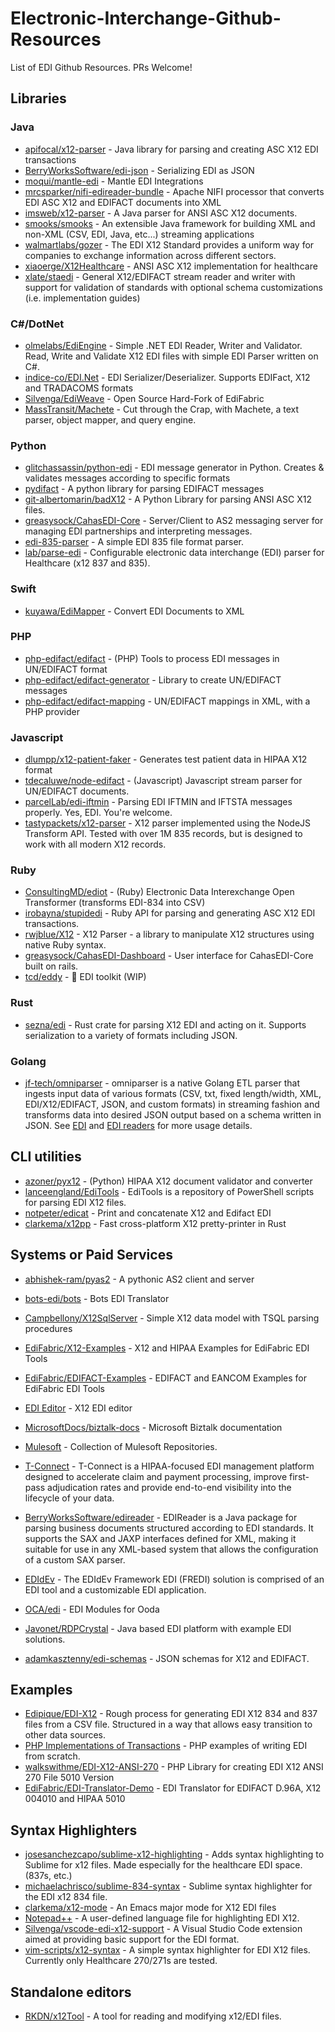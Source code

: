 # Electronic-Interchange-Github-Resources
List of EDI Github Resources. PRs Welcome!

## Libraries

### Java
- [apifocal/x12-parser](https://github.com/apifocal/x12-parser) - Java library for parsing and creating ASC X12 EDI transactions
- [BerryWorksSoftware/edi-json](https://github.com/BerryWorksSoftware/edi-json) - Serializing EDI as JSON
- [moqui/mantle-edi](https://github.com/moqui/mantle-edi) - Mantle EDI Integrations
- [mrcsparker/nifi-edireader-bundle](https://github.com/mrcsparker/nifi-edireader-bundle) - Apache NIFI processor that converts EDI ASC X12 and EDIFACT documents into XML
- [imsweb/x12-parser](https://github.com/imsweb/x12-parser) - A Java parser for ANSI ASC X12 documents.
- [smooks/smooks](https://github.com/smooks/smooks) - An extensible Java framework for building XML and non-XML (CSV, EDI, Java, etc...) streaming applications 
- [walmartlabs/gozer](https://github.com/walmartlabs/gozer) - The EDI X12 Standard provides a uniform way for companies to exchange information across different sectors.
- [xiaoerge/X12Healthcare](https://github.com/xiaoerge/X12Healthcare) - ANSI ASC X12 implementation for healthcare
- [xlate/staedi](https://github.com/xlate/staedi) - General X12/EDIFACT stream reader and writer with support for validation of standards with optional schema customizations (i.e. implementation guides)

### C#/DotNet
- [olmelabs/EdiEngine](https://github.com/olmelabs/EdiEngine) - Simple .NET EDI Reader, Writer and Validator. Read, Write and Validate X12 EDI files with simple EDI Parser written on C#. 
- [indice-co/EDI.Net](https://github.com/indice-co/EDI.Net) - EDI Serializer/Deserializer. Supports EDIFact, X12 and TRADACOMS formats
- [Silvenga/EdiWeave](https://github.com/Silvenga/EdiWeave) - Open Source Hard-Fork of EdiFabric
- [MassTransit/Machete](https://github.com/MassTransit/Machete) - Cut through the Crap, with Machete, a text parser, object mapper, and query engine.
### Python
- [glitchassassin/python-edi](https://github.com/glitchassassin/python-edi) - EDI message generator in Python. Creates & validates messages according to specific formats
- [pydifact](https://github.com/nerdocs/pydifact) - A python library for parsing EDIFACT messages
- [git-albertomarin/badX12](https://github.com/git-albertomarin/badX12) - A Python Library for parsing ANSI ASC X12 files.
- [greasysock/CahasEDI-Core](https://github.com/greasysock/CahasEDI-Core) - Server/Client to AS2 messaging server for managing EDI partnerships and interpreting messages. 
- [edi-835-parser](https://github.com/keironstoddart/edi-835-parser) - A simple EDI 835 file format parser.
- [lab/parse-edi](https://hiplab.mc.vanderbilt.edu/git/lab/parse-edi) - Configurable electronic data interchange (EDI) parser for Healthcare (x12 837 and 835).
### Swift
- [kuyawa/EdiMapper](https://github.com/kuyawa/EdiMapper) - Convert EDI Documents to XML
### PHP
- [php-edifact/edifact](https://github.com/php-edifact/edifact) - (PHP) Tools to process EDI messages in UN/EDIFACT format
- [php-edifact/edifact-generator](https://github.com/php-edifact/edifact-generator) - Library to create UN/EDIFACT messages
- [php-edifact/edifact-mapping](https://github.com/php-edifact/edifact-mapping) - UN/EDIFACT mappings in XML, with a PHP provider
### Javascript
- [dlumpp/x12-patient-faker](https://github.com/dlumpp/x12-patient-faker) - Generates test patient data in HIPAA X12 format
- [tdecaluwe/node-edifact](https://github.com/tdecaluwe/node-edifact) - (Javascript) Javascript stream parser for UN/EDIFACT documents.
- [parcelLab/edi-iftmin](https://github.com/parcelLab/edi-iftmin) - Parsing EDI IFTMIN and IFTSTA messages properly. Yes, EDI. You're welcome.
- [tastypackets/x12-parser](https://github.com/tastypackets/x12-parser) - X12 parser implemented using the NodeJS Transform API. Tested with over 1M 835 records, but is designed to work with all modern X12 records.
### Ruby
- [ConsultingMD/ediot](https://github.com/ConsultingMD/ediot) - (Ruby) Electronic Data Interexchange Open Transformer (transforms EDI-834 into CSV)
- [irobayna/stupidedi](https://github.com/irobayna/stupidedi) - Ruby API for parsing and generating ASC X12 EDI transactions.
- [rwjblue/X12](https://github.com/rwjblue/X12) - X12 Parser - a library to manipulate X12 structures using native Ruby syntax.
- [greasysock/CahasEDI-Dashboard](https://github.com/greasysock/CahasEDI-Dashboard) - User interface for CahasEDI-Core built on rails.
- [tcd/eddy](https://github.com/tcd/eddy) - 🧨 EDI toolkit (WIP)
### Rust
- [sezna/edi](https://github.com/sezna/edi) - Rust crate for parsing X12 EDI and acting on it. Supports serialization to a variety of formats including JSON.

### Golang
- [jf-tech/omniparser](https://github.com/jf-tech/omniparser) - omniparser is a native Golang ETL parser that ingests input data of various
formats (CSV, txt, fixed length/width, XML, EDI/X12/EDIFACT, JSON, and custom formats) in streaming fashion and transforms data into desired
JSON output based on a schema written in JSON. See [EDI](https://github.com/jf-tech/omniparser/blob/master/doc/edi_in_depth.md) and
[EDI readers](https://github.com/jf-tech/omniparser/blob/master/doc/programmability.md#full-edi-reader) for more usage details.

## CLI utilities
- [azoner/pyx12](https://github.com/azoner/pyx12) - (Python) HIPAA X12 document validator and converter
- [lanceengland/EdiTools](https://github.com/lanceengland/EdiTools) - EdiTools is a repository of PowerShell scripts for parsing EDI X12 files.
- [notpeter/edicat](https://github.com/notpeter/edicat) - Print and concatenate X12 and Edifact EDI
- [clarkema/x12pp](https://github.com/clarkema/x12pp) - Fast cross-platform X12 pretty-printer in Rust


## Systems or Paid Services
- [abhishek-ram/pyas2](https://github.com/abhishek-ram/pyas2) - A pythonic AS2 client and server
- [bots-edi/bots](https://github.com/bots-edi) - Bots EDI Translator
- [Campbellony/X12SqlServer](https://github.com/campbellony/x12sqlserver) - Simple X12 data model with TSQL parsing procedures
- [EdiFabric/X12-Examples](https://github.com/EdiFabric/X12-Examples) - X12 and HIPAA Examples for EdiFabric EDI Tools
- [EdiFabric/EDIFACT-Examples](https://github.com/EdiFabric/EDIFACT-Examples) -  EDIFACT and EANCOM Examples for EdiFabric EDI Tools 
- [EDI Editor](https://www.tallan.com/products/t-connect-edi-management/x12-studio-tool-box/) - X12 EDI editor
- [MicrosoftDocs/biztalk-docs](https://github.com/MicrosoftDocs/biztalk-docs) - Microsoft Biztalk documentation
- [Mulesoft](https://github.com/mulesoft) - Collection of Mulesoft Repositories.
- [T-Connect](https://www.tallan.com/products/t-connect-edi-management/t-connect-edi-management-suite/) - T-Connect is a HIPAA-focused EDI management platform designed to accelerate claim and payment processing, improve first-pass adjudication rates and provide end-to-end visibility into the lifecycle of your data.
- [BerryWorksSoftware/edireader](https://github.com/BerryWorksSoftware/edireader) - EDIReader is a Java package for parsing business documents structured according to EDI standards. It supports the SAX and JAXP interfaces defined for XML, making it suitable for use in any XML-based system that allows the configuration of a custom SAX parser.
- [EDIdEv](http://www.edidev.com) - The EDIdEv Framework EDI (FREDI) solution is comprised of an EDI tool and a customizable EDI application. 

- [OCA/edi](https://github.com/OCA/edi) - EDI Modules for Ooda
- [Javonet/RDPCrystal](https://github.com/Javonet/RDPCrystal) - Java based EDI platform with example EDI solutions.
- [adamkasztenny/edi-schemas](https://github.com/adamkasztenny/edi-schemas) - JSON schemas for X12 and EDIFACT.

## Examples
- [Edipique/EDI-X12](https://github.com/dipique/EDI-X12) - Rough process for generating EDI X12 834 and 837 files from a CSV file. Structured in a way that allows easy transition to other data sources.
- [PHP Implementations of Transactions](https://github.com/stephenmccready/X12) - PHP examples of writing EDI from scratch.
- [walkswithme/EDI-X12-ANSI-270](https://github.com/walkswithme/EDI-X12-ANSI-270) - PHP Library for creating EDI X12 ANSI 270 File 5010 Version
- [EdiFabric/EDI-Translator-Demo](https://github.com/EdiFabric/EDI-Translator-Demo) - EDI Translator for EDIFACT D.96A, X12 004010 and HIPAA 5010



## Syntax Highlighters
- [josesanchezcapo/sublime-x12-highlighting](https://github.com/josesanchezcapo/sublime-x12-highlighting) - Adds syntax highlighting to Sublime for x12 files. Made especially for the healthcare EDI space. (837s, etc.)
- [michaelachrisco/sublime-834-syntax](https://github.com/michaelachrisco/sublime-834-syntax) - Sublime syntax highlighter for the EDI x12 834 file.
- [clarkema/x12-mode](https://github.com/clarkema/x12-mode) - An Emacs major mode for X12 EDI files
- [Notepad++](https://gist.github.com/bhattisatish/6b5f5c90443a64cef192) - A user-defined language file for highlighting EDI X12.
- [Silvenga/vscode-edi-x12-support](https://github.com/Silvenga/vscode-edi-x12-support) - A Visual Studio Code extension aimed at providing basic support for the EDI format.
- [vim-scripts/x12-syntax](https://github.com/vim-scripts/x12-syntax) - A simple syntax highlighter for EDI X12 files. Currently only Healthcare 270/271s are tested.

## Standalone editors
- [RKDN/x12Tool](https://github.com/RKDN/x12Tool) - A tool for reading and modifying x12/EDI files.

